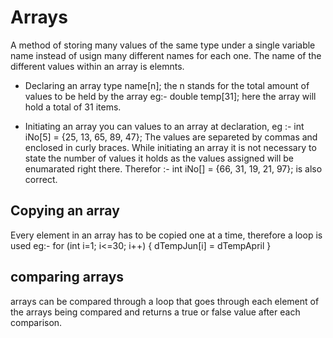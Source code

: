 # Arrays

A method of storing many values of the same type under a single variable name instead of usign many different names for each one.
The name of the different values within an array is elemnts.

- Declaring an array
  type name[n];
  the n stands for the total amount of values to be held by the array eg:-
  double temp[31];
  here the array will hold a total of 31 items.

- Initiating an array
  you can values to an array at declaration, eg :-
  int iNo[5] = {25, 13, 65, 89, 47};
  The values are separeted by commas and enclosed in curly braces.
  While initiating an array it is not necessary to state the number of values it holds as the values assigned will be enumarated right there. Therefor :-
  int iNo[] = {66, 31, 19, 21, 97}; is also correct.

## Copying an array

Every element in an array has to be copied one at a time, therefore a loop is used eg:-
for (int i=1; i<=30; i++)
{
dTempJun[i] = dTempApril
}

## comparing arrays

arrays can be compared through a loop that goes through each element of the arrays being compared and returns a true or false value after each comparison.
